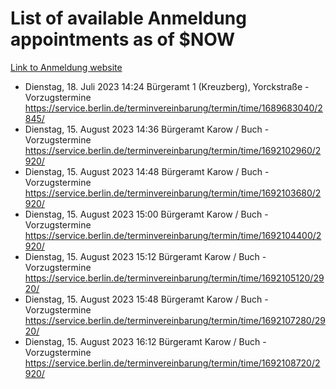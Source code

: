 # List of available Anmeldung appointments as of $NOW
[Link to Anmeldung website](https://service.berlin.de/terminvereinbarung/termin/tag.php?termin=1&anliegen[]=120686&dienstleisterlist=122210,122217,327316,122219,327312,122227,327314,122231,327346,122243,327348,122254,122252,329742,122260,329745,122262,329748,122271,327278,122273,327274,122277,327276,330436,122280,327294,122282,327290,122284,327292,122291,327270,122285,327266,122286,327264,122296,327268,150230,329760,122297,327286,122294,327284,122312,329763,122314,329775,122304,327330,122311,327334,122309,327332,317869,122281,327352,122279,329772,122283,122276,327324,122274,327326,122267,329766,122246,327318,122251,327320,122257,327322,122208,327298,122226,327300&herkunft=http%3A%2F%2Fservice.berlin.de%2Fdienstleistung%2F120686%2F)
- Dienstag, 18. Juli 2023 14:24 Bürgeramt 1 (Kreuzberg), Yorckstraße - Vorzugstermine https://service.berlin.de/terminvereinbarung/termin/time/1689683040/2845/
- Dienstag, 15. August 2023 14:36 Bürgeramt Karow / Buch - Vorzugstermine https://service.berlin.de/terminvereinbarung/termin/time/1692102960/2920/
- Dienstag, 15. August 2023 14:48 Bürgeramt Karow / Buch - Vorzugstermine https://service.berlin.de/terminvereinbarung/termin/time/1692103680/2920/
- Dienstag, 15. August 2023 15:00 Bürgeramt Karow / Buch - Vorzugstermine https://service.berlin.de/terminvereinbarung/termin/time/1692104400/2920/
- Dienstag, 15. August 2023 15:12 Bürgeramt Karow / Buch - Vorzugstermine https://service.berlin.de/terminvereinbarung/termin/time/1692105120/2920/
- Dienstag, 15. August 2023 15:48 Bürgeramt Karow / Buch - Vorzugstermine https://service.berlin.de/terminvereinbarung/termin/time/1692107280/2920/
- Dienstag, 15. August 2023 16:12 Bürgeramt Karow / Buch - Vorzugstermine https://service.berlin.de/terminvereinbarung/termin/time/1692108720/2920/
